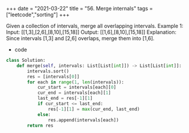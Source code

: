 +++
date = "2021-03-22"
title = "56. Merge internals"
tags = ["leetcode","sorting"]
+++

Given a collection of intervals, merge all overlapping intervals.
Example 1:
Input: [[1,3],[2,6],[8,10],[15,18]] Output: [[1,6],[8,10],[15,18]] Explanation: Since intervals [1,3] and [2,6] overlaps, merge them into [1,6].

- code
```py
class Solution:
    def merge(self, intervals: List[List[int]]) -> List[List[int]]:
        intervals.sort()
        res = [intervals[0]]
        for each in range(1, len(intervals)):
            cur_start = intervals[each][0]
            cur_end = intervals[each][1]
            last_end = res[-1][1]
            if cur_start <= last_end:
                res[-1][1] = max(cur_end, last_end)
            else:
                res.append(intervals[each])
        return res
```
